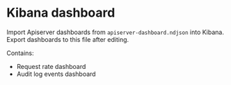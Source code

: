 # Kibana dashboard

Import Apiserver dashboards from `apiserver-dashboard.ndjson` into Kibana.
Export dashboards to this file after editing.

Contains:
* Request rate dashboard
* Audit log events dashboard
